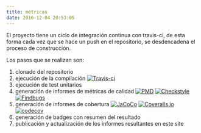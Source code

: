 ```yaml
---
title: métricas
date: 2016-12-04 20:53:05
---
```


El proyecto tiene un ciclo de integración continua con travis-ci, de esta forma cada vez que se hace un push en el repositorio, se desdencadena el proceso de construcción. 

Los pasos que se realizan son:

1. clonado del repositorio
1. ejecución de la compilación [![Travis-ci](https://travis-ci.org/pro-gen/progen.svg?branch=master)](https://travis-ci.org/pro-gen/progen)
1. ejecución de test unitarios
1. generación de informes de métricas de calidad [![PMD](http://pro-gen.github.io/pmd.svg)](http://pro-gen.github.io/reports-mvn/pmd.html) [![Checkstyle](http://pro-gen.github.io/checkstyle.svg)](http://pro-gen.github.io/reports-mvn/checkstyle.html) [![Findbugs](http://pro-gen.github.io/findbugs.svg)](http://pro-gen.github.io/reports-mvn/findbugs.html)
1. generación de informes de cobertura [![JaCoCo](https://img.shields.io/badge/JaCoCo-√-brightgreen.svg)](https://pro-gen.github.io/reports-mvn/jacoco/) [![Coveralls.io](https://coveralls.io/repos/pro-gen/progen/badge.svg?branch=master)](https://coveralls.io/r/pro-gen/progen?branch=master) [![codecov](https://codecov.io/gh/pro-gen/progen/branch/master/graph/badge.svg)](https://codecov.io/gh/pro-gen/progen)
1. generación de badges con resumen del resultado
1. publicación y actualización de los informes resultantes en este site